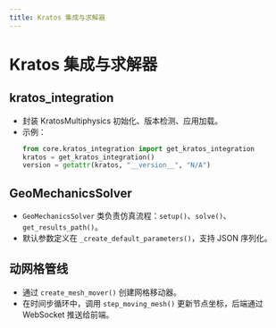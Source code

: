 ```yaml
---
title: Kratos 集成与求解器
---
```


# Kratos 集成与求解器

## kratos_integration

- 封装 KratosMultiphysics 初始化、版本检测、应用加载。  
- 示例：
  ```python
  from core.kratos_integration import get_kratos_integration
  kratos = get_kratos_integration()
  version = getattr(kratos, "__version__", "N/A")
  ```

## GeoMechanicsSolver

- `GeoMechanicsSolver` 类负责仿真流程：`setup()`、`solve()`、`get_results_path()`。  
- 默认参数定义在 `_create_default_parameters()`，支持 JSON 序列化。

## 动网格管线

- 通过 `create_mesh_mover()` 创建网格移动器。  
- 在时间步循环中，调用 `step_moving_mesh()` 更新节点坐标，后端通过 WebSocket 推送给前端。 